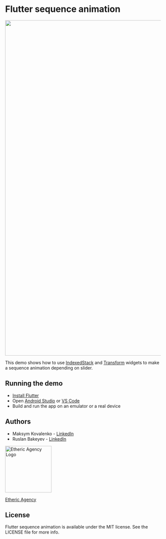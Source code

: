 # Flutter sequence animation

<img src="https://user-images.githubusercontent.com/55922402/133923132-f1960ad2-8174-4d68-b917-c81242d41eab.gif" height="1080" />


This demo shows how to use [IndexedStack](https://api.flutter.dev/flutter/widgets/IndexedStack-class.html) 
and [Transform](https://api.flutter.dev/flutter/widgets/Transform-class.html) widgets to make a sequence animation 
depending on slider.

## Running the demo

- [Install Flutter](https://flutter.dev/docs/get-started/install)
- Open [Android Studio](https://developer.android.com/studio) or [VS Code](https://code.visualstudio.com/)
- Build and run the app on an emulator or a real device

## Authors

- Maksym Kovalenko - [LinkedIn](https://www.linkedin.com/in/maksym-kovalenko/)
- Ruslan Bakeyev - [LinkedIn](https://www.linkedin.com/in/bakeyevrus/)

<a href="https://etheric.agency"><img src="https://user-images.githubusercontent.com/55922402/133922672-89144bf8-2ee2-4f0d-9d65-a411f9cff144.png" alt="Etheric Agency Logo" height="150" /></a>

[Etheric Agency](https://etheric.agency)

## License

Flutter sequence animation is available under the MIT license. See the LICENSE file for more info.
